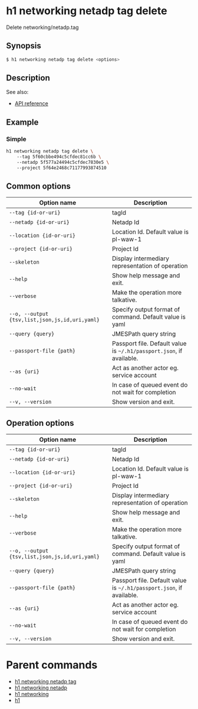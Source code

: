 
# h1 networking netadp tag delete

Delete networking/netadp.tag

## Synopsis

```bash
$ h1 networking netadp tag delete <options>
```

## Description

See also:

* [API reference](https://api.hyperone.com/v2/docs#operation/networking_project_netadp_tag_delete)

## Example


### Simple

```bash
h1 networking netadp tag delete \ 
	--tag 5f60cbbe494c5cfdec81cc6b \ 
	--netadp 5f577a24494c5cfdec7830e5 \ 
	--project 5f64e2468c71177993874510
```

## Common options

| Option name                                        | Description                                                              |
| -------------------------------------------------- | ------------------------------------------------------------------------ |
| ```--tag {id-or-uri}```                            | tagId                                                                    |
| ```--netadp {id-or-uri}```                         | Netadp Id                                                                |
| ```--location {id-or-uri}```                       | Location Id. Default value is pl-waw-1                                   |
| ```--project {id-or-uri}```                        | Project Id                                                               |
| ```--skeleton```                                   | Display intermediary representation of operation                         |
| ```--help```                                       | Show help message and exit.                                              |
| ```--verbose```                                    | Make the operation more talkative.                                       |
| ```--o, --output {tsv,list,json,js,id,uri,yaml}``` | Specify output format of command. Default value is yaml                  |
| ```--query {query}```                              | JMESPath query string                                                    |
| ```--passport-file {path}```                       | Passport file. Default value is ```~/.h1/passport.json```, if available. |
| ```--as {uri}```                                   | Act as another actor eg. service account                                 |
| ```--no-wait```                                    | In case of queued event do not wait for completion                       |
| ```--v, --version```                               | Show version and exit.                                                   |

## Operation options

| Option name                                        | Description                                                              |
| -------------------------------------------------- | ------------------------------------------------------------------------ |
| ```--tag {id-or-uri}```                            | tagId                                                                    |
| ```--netadp {id-or-uri}```                         | Netadp Id                                                                |
| ```--location {id-or-uri}```                       | Location Id. Default value is pl-waw-1                                   |
| ```--project {id-or-uri}```                        | Project Id                                                               |
| ```--skeleton```                                   | Display intermediary representation of operation                         |
| ```--help```                                       | Show help message and exit.                                              |
| ```--verbose```                                    | Make the operation more talkative.                                       |
| ```--o, --output {tsv,list,json,js,id,uri,yaml}``` | Specify output format of command. Default value is yaml                  |
| ```--query {query}```                              | JMESPath query string                                                    |
| ```--passport-file {path}```                       | Passport file. Default value is ```~/.h1/passport.json```, if available. |
| ```--as {uri}```                                   | Act as another actor eg. service account                                 |
| ```--no-wait```                                    | In case of queued event do not wait for completion                       |
| ```--v, --version```                               | Show version and exit.                                                   |

# Parent commands

* [h1 networking netadp tag](./../README.md)
* [h1 networking netadp](./../../README.md)
* [h1 networking](./../../../README.md)
* [h1](./../../../../README.md)
